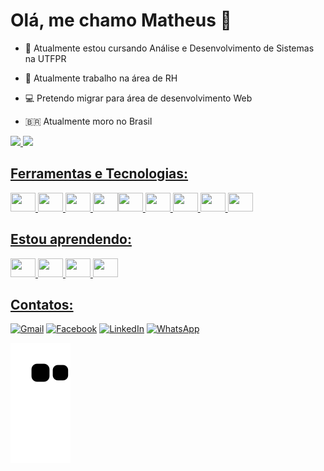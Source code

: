 <h1> Olá, me chamo Matheus 🐷 </h1>    

- 🎒 Atualmente estou cursando Análise e Desenvolvimento de Sistemas na UTFPR

- 💼 Atualmente trabalho na área de RH      

- 💻 Pretendo migrar para área de desenvolvimento Web  

- 🇧🇷  Atualmente moro no Brasil

<div>
  <a href="https://github.com/bantheus">
  <img height="180em" src="https://github-readme-stats.vercel.app/api?username=bantheus&show_icons=true&theme=dracula&include_all_commits=true&count_private=true"/>
  <img height="180em" src="https://github-readme-stats.vercel.app/api/top-langs/?username=bantheus&layout=compact&langs_count=7&theme=dracula"/>
</div>

<h2> Ferramentas e Tecnologias: </h2>
<div>
          <img src="https://cdn.jsdelivr.net/gh/devicons/devicon/icons/html5/html5-original.svg" width="40" height="30"/> <img src="https://cdn.jsdelivr.net/gh/devicons/devicon/icons/css3/css3-original.svg" width="40" height="30"/>  <img src="https://cdn.jsdelivr.net/gh/devicons/devicon/icons/bootstrap/bootstrap-original.svg" width="40" height="30"/> <img src="https://cdn.jsdelivr.net/gh/devicons/devicon/icons/c/c-original.svg" width="40" height="30"/><img src="https://cdn.jsdelivr.net/gh/devicons/devicon/icons/postgresql/postgresql-original.svg" width="40" height="30"/>  <img src="https://cdn.jsdelivr.net/gh/devicons/devicon/icons/photoshop/photoshop-line.svg" width="40" height="30"/> <img src="https://cdn.jsdelivr.net/gh/devicons/devicon/icons/xd/xd-line.svg" width="40" height="30"/> <img src="https://cdn.jsdelivr.net/gh/devicons/devicon/icons/figma/figma-original.svg" width="40" height="30"/> <img src="https://cdn.jsdelivr.net/gh/devicons/devicon/icons/vscode/vscode-original.svg" width="40" height="30" />
</div>

<h2> Estou aprendendo: </h2>
<div>
  <img src="https://cdn.jsdelivr.net/gh/devicons/devicon/icons/javascript/javascript-original.svg" width="40" height="30" /> <img src="https://cdn.jsdelivr.net/gh/devicons/devicon/icons/git/git-original.svg" width="40" height="30"/> <img src="https://cdn.jsdelivr.net/gh/devicons/devicon/icons/github/github-original.svg" width="40" height="30"/> <img src="https://cdn.jsdelivr.net/gh/devicons/devicon/icons/php/php-original.svg" width="40" height="30"/>
</div>


<h2> Contatos: </h2>
<div>
          
<a href="mailto:matheuschmidt.b@gmail.com" target="_blank">![Gmail](https://img.shields.io/badge/Gmail-D14836?style=for-the-badge&logo=gmail&logoColor=white)</a>
<a href="https://www.facebook.com/matheuzschmidt" target="_blank">![Facebook](https://img.shields.io/badge/Facebook-%231877F2.svg?style=for-the-badge&logo=Facebook&logoColor=white)</a>
<a href="https://www.linkedin.com/in/matheuschmidtb/" target="_blank">![LinkedIn](https://img.shields.io/badge/linkedin-%230077B5.svg?style=for-the-badge&logo=linkedin&logoColor=white)</a>
<a href="https://web.whatsapp.com/send?phone=5515996916596" target="_blank">![WhatsApp](https://img.shields.io/badge/WhatsApp-25D366?style=for-the-badge&logo=whatsapp&logoColor=white)</a>
          
</div>
          
  ![Snake animation](https://github.com/bantheus/bantheus/blob/output/github-contribution-grid-snake.svg)
